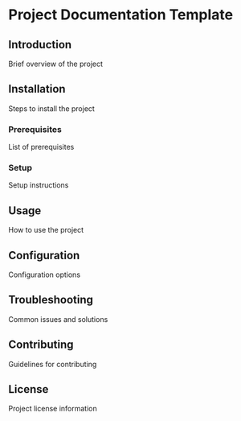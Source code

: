 # Project Documentation Template

## Introduction
Brief overview of the project

## Installation
Steps to install the project

### Prerequisites
List of prerequisites

### Setup
Setup instructions

## Usage
How to use the project

## Configuration
Configuration options

## Troubleshooting
Common issues and solutions

## Contributing
Guidelines for contributing

## License
Project license information